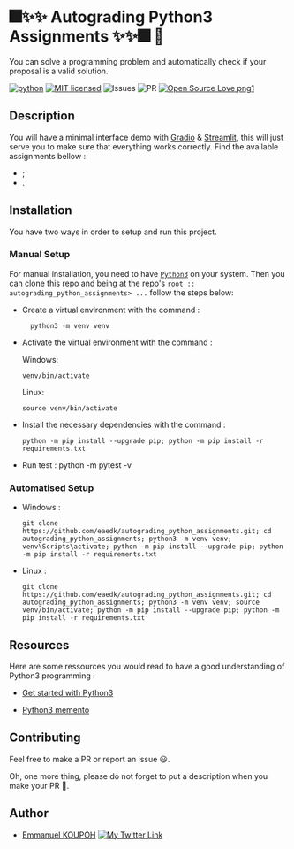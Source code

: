 # 🎆✨✨ Autograding Python3 Assignments ✨✨🎆  🚀

You can solve a programming problem and automatically check if your proposal is a valid solution.

[![python](https://img.shields.io/badge/Python-3776AB?style=for-the-badge&logo=python&logoColor=white)](https://img.shields.io/badge/Python-3776AB?style=for-the-badge&logo=python&logoColor=white)
[![MIT licensed](https://img.shields.io/badge/license-mit-blue?style=for-the-badge&logo=appveyor)](./LICENSE)
![Issues](https://img.shields.io/github/issues/PapiHack/wimlds-demo?style=for-the-badge&logo=appveyor)
![PR](https://img.shields.io/github/issues-pr/PapiHack/wimlds-demo?style=for-the-badge&logo=appveyor)
[![Open Source Love png1](https://badges.frapsoft.com/os/v1/open-source.png?v=103)](https://github.com/ellerbrock/open-source-badges/)


<!-- You can find the slides of my talk at <https://meissa-wimlds-presentation.netlify.app>. -->

## Description

<!-- 
[gradio](https://gradio.app/)
[streamlit](https://streamlit.io/)
-->

You will have a minimal interface demo with [Gradio](https://gradio.app/) & [Streamlit](https://streamlit.io/), this will just serve you to make sure that everything works correctly. Find the available assignments bellow :
- ;
- .

## Installation

You have two ways in order to setup and run this project.

### Manual Setup

For manual installation, you need to have [`Python3`](https://www.python.org/) on your system. Then you can clone this repo and being at the repo's `root :: autograding_python_assignments> ...`  follow the steps below:

- Create a virtual environment with the command :
        
        python3 -m venv venv

- Activate the virtual environment with the command :
  
  Windows:

      venv/bin/activate 
  
  Linux: 

      source venv/bin/activate

- Install the necessary dependencies with the command :
        
      python -m pip install --upgrade pip; python -m pip install -r requirements.txt

- Run test :
      python -m pytest -v
  
### Automatised Setup

- Windows :
        
      git clone https://github.com/eaedk/autograding_python_assignments.git; cd autograding_python_assignments; python3 -m venv venv; venv\Scripts\activate; python -m pip install --upgrade pip; python -m pip install -r requirements.txt

- Linux :
        
      git clone https://github.com/eaedk/autograding_python_assignments.git; cd autograding_python_assignments; python3 -m venv venv; source venv/bin/activate; python -m pip install --upgrade pip; python -m pip install -r requirements.txt

<!-- ## Structure
C:.
├───.pytest_cache
│   └───v
│       └───cache
├───gradio_project
│   ├───salary 
│   └───titanic
├───ml
│   ├───salary
│   └───titanic
├───streamlit_project
└───tests
    ├───gradio_project
    ├───ml
    └───streamlit_project
-->

<!-- ## Screenshots -->

<!-- <table>
    <tr>
        <th>Gradio Salary Prediction</th>
        <th>Gradio Titanic Survival Prediction</th>
    </tr>
    <tr>
        <td><img src="./screenshots/gr_salary_app_interface.png"/></td>
        <td><img src="./screenshots/gr_titanic_app_interface.png"/></td>
    </tr>
</table>

<table>
    <tr>
        <th>Streamlit Basic Demo</th>
    </tr>
    <tr>
        <td><img src="./screenshots/st_basic_demo_app_interface.png"/></td>
    </tr>
</table> -->

## Resources
Here are some ressources you would read to have a good understanding of Python3 programming :
- [Get started with Python3]()

- [Python3 memento](https://perso.limsi.fr/pointal/_media/python:cours:mementopython3.pdf)


## Contributing

Feel free to make a PR or report an issue 😃.

Oh, one more thing, please do not forget to put a description when you make your PR 🙂.

## Author

- [Emmanuel KOUPOH](https://www.linkedin.com/in/esa%C3%AFe-alain-emmanuel-dina-koupoh-7b974a17a/)
[![My Twitter Link](https://img.shields.io/twitter/follow/emmanuelkoupoh?style=social)](https://twitter.com/emmanuelkoupoh)